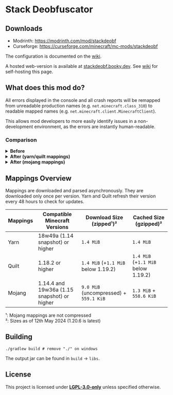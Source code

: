 # Stack Deobfuscator

## Downloads

- Modrinth: https://modrinth.com/mod/stackdeobf
- Curseforge: https://curseforge.com/minecraft/mc-mods/stackdeobf

The configuration is documented on the [wiki](https://github.com/booky10/StackDeobfuscator/wiki/Configuration).

A hosted web-version is available at [stackdeobf.booky.dev](https://stackdeobf.booky.dev/).
See [wiki](https://github.com/booky10/StackDeobfuscator/wiki/Web-Remapping#installation-self-hosting) for self-hosting
this page.

## What does this mod do?

All errors displayed in the console and all crash reports will be remapped from unreadable production names (e.g.
`net.minecraft.class_310`) to readable mapped names (e.g. `net.minecraft.client.MinecraftClient`).

This allows mod developers to more easily identify issues in a non-development environment, as the errors are instantly
human-readable.

### Comparison

<details>
<summary><b>Before</b></summary>

> ```
> [23:13:08] [Render thread/ERROR]: Reported exception thrown!
> net.minecraft.class_148: Manually triggered debug crash
>          at net.minecraft.class_309.method_1474(class_309.java:509) ~[client-intermediary.jar:?]
>          at net.minecraft.class_310.method_1574(class_310.java:1955) ~[client-intermediary.jar:?]
>          at net.minecraft.class_310.method_1523(class_310.java:1180) ~[client-intermediary.jar:?]
>          at net.minecraft.class_310.method_1514(class_310.java:801) ~[client-intermediary.jar:?]
>          at net.minecraft.client.main.Main.main(Main.java:237) ~[minecraft-1.19.4-client.jar:?]
>          at net.fabricmc.loader.impl.game.minecraft.MinecraftGameProvider.launch(MinecraftGameProvider.java:462) ~[fabric-loader-0.14.18.jar:?]
>          at net.fabricmc.loader.impl.launch.knot.Knot.launch(Knot.java:74) ~[fabric-loader-0.14.18.jar:?]
>          at net.fabricmc.loader.impl.launch.knot.KnotClient.main(KnotClient.java:23) ~[fabric-loader-0.14.18.jar:?]
>          at org.prismlauncher.launcher.impl.StandardLauncher.launch(StandardLauncher.java:88) ~[NewLaunch.jar:?]
>          at org.prismlauncher.EntryPoint.listen(EntryPoint.java:126) ~[NewLaunch.jar:?]
>          at org.prismlauncher.EntryPoint.main(EntryPoint.java:71) ~[NewLaunch.jar:?]
> Caused by: java.lang.Throwable: Manually triggered debug crash
>          at net.minecraft.class_309.method_1474(class_309.java:506) ~[client-intermediary.jar:?]
>          ... 10 more
> ```

</details>
<details>
<summary><b>After (yarn/quilt mappings)</b></summary>

> ```
> [23:11:25] [Render thread/ERROR]: Reported exception thrown!
> net.minecraft.util.crash.CrashException: Manually triggered debug crash
>          at net.minecraft.client.Keyboard.pollDebugCrash(Keyboard.java:509) ~[client-intermediary.jar:?]
>          at net.minecraft.client.MinecraftClient.tick(MinecraftClient.java:1955) ~[client-intermediary.jar:?]
>          at net.minecraft.client.MinecraftClient.render(MinecraftClient.java:1180) ~[client-intermediary.jar:?]
>          at net.minecraft.client.MinecraftClient.run(MinecraftClient.java:801) ~[client-intermediary.jar:?]
>          at net.minecraft.client.main.Main.main(Main.java:237) ~[minecraft-1.19.4-client.jar:?]
>          at net.fabricmc.loader.impl.game.minecraft.MinecraftGameProvider.launch(MinecraftGameProvider.java:462) ~[fabric-loader-0.14.18.jar:?]
>          at net.fabricmc.loader.impl.launch.knot.Knot.launch(Knot.java:74) ~[fabric-loader-0.14.18.jar:?]
>          at net.fabricmc.loader.impl.launch.knot.KnotClient.main(KnotClient.java:23) ~[fabric-loader-0.14.18.jar:?]
>          at org.prismlauncher.launcher.impl.StandardLauncher.launch(StandardLauncher.java:88) ~[NewLaunch.jar:?]
>          at org.prismlauncher.EntryPoint.listen(EntryPoint.java:126) ~[NewLaunch.jar:?]
>          at org.prismlauncher.EntryPoint.main(EntryPoint.java:71) ~[NewLaunch.jar:?]
> Caused by: java.lang.Throwable: Manually triggered debug crash
>          at net.minecraft.client.Keyboard.pollDebugCrash(Keyboard.java:506) ~[client-intermediary.jar:?]
>          ... 10 more
> ```

</details>
<details>
<summary><b>After (mojang mappings)</b></summary>

> ```
> [23:04:12] [Render thread/ERROR]: Reported exception thrown!
> net.minecraft.ReportedException: Manually triggered debug crash
>          at net.minecraft.client.KeyboardHandler.tick(KeyboardHandler.java:509) ~[client-intermediary.jar:?]
>          at net.minecraft.client.Minecraft.tick(Minecraft.java:1955) ~[client-intermediary.jar:?]
>          at net.minecraft.client.Minecraft.runTick(Minecraft.java:1180) ~[client-intermediary.jar:?]
>          at net.minecraft.client.Minecraft.run(Minecraft.java:801) ~[client-intermediary.jar:?]
>          at net.minecraft.client.main.Main.main(Main.java:237) ~[minecraft-1.19.4-client.jar:?]
>          at net.fabricmc.loader.impl.game.minecraft.MinecraftGameProvider.launch(MinecraftGameProvider.java:462) ~[fabric-loader-0.14.18.jar:?]
>          at net.fabricmc.loader.impl.launch.knot.Knot.launch(Knot.java:74) ~[fabric-loader-0.14.18.jar:?]
>          at net.fabricmc.loader.impl.launch.knot.KnotClient.main(KnotClient.java:23) ~[fabric-loader-0.14.18.jar:?]
>          at org.prismlauncher.launcher.impl.StandardLauncher.launch(StandardLauncher.java:88) ~[NewLaunch.jar:?]
>          at org.prismlauncher.EntryPoint.listen(EntryPoint.java:126) ~[NewLaunch.jar:?]
>          at org.prismlauncher.EntryPoint.main(EntryPoint.java:71) ~[NewLaunch.jar:?]
> Caused by: java.lang.Throwable: Manually triggered debug crash
>          at net.minecraft.client.KeyboardHandler.tick(KeyboardHandler.java:506) ~[client-intermediary.jar:?]
>          ... 10 more
> ```

</details>

## Mappings Overview

Mappings are downloaded and parsed asynchronously. They are downloaded only once per version.
Yarn and Quilt refresh their version every 48 hours to check for updates.

| Mappings | Compatible Minecraft Versions               | Download Size (zipped¹)²               | Cached Size (gzipped)²              |
|----------|---------------------------------------------|----------------------------------------|-------------------------------------|
| Yarn     | 18w49a (1.14 snapshot) or higher            | `1.4 MiB`                              | `1.4 MiB`                           |
| Quilt    | 1.18.2 or higher                            | `1.4 MiB` (+`1.1 MiB` below 1.19.2)    | `1.4 MiB` (+`1.1 MiB` below 1.19.2) |
| Mojang   | 1.14.4 and 19w36a (1.15 snapshot) or higher | `9.0 MiB` (uncompressed) + `559.1 KiB` | `1.3 MiB` + `558.6 KiB`             |

¹: Mojang mappings are not compressed<br>
²: Sizes as of 12th May 2024 (1.20.6 is latest)

## Building

```shell
./gradlew build # remove "./" on windows
```

The output jar can be found in `build` → `libs`.

## License

This project is licensed under [**LGPL-3.0-only**](./COPYING.LESSER) unless specified otherwise.
